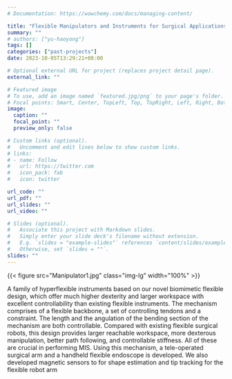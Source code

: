 ```yaml
---
# Documentation: https://wowchemy.com/docs/managing-content/

title: "Flexible Manipulators and Instruments for Surgical Applications"
summary: ""
# authors: ["yu-haoyong"]
tags: []
categories: ["past-projects"]
date: 2023-10-05T13:29:21+08:00

# Optional external URL for project (replaces project detail page).
external_link: ""

# Featured image
# To use, add an image named `featured.jpg/png` to your page's folder.
# Focal points: Smart, Center, TopLeft, Top, TopRight, Left, Right, BottomLeft, Bottom, BottomRight.
image:
  caption: ""
  focal_point: ""
  preview_only: false

# Custom links (optional).
#   Uncomment and edit lines below to show custom links.
# links:
# - name: Follow
#   url: https://twitter.com
#   icon_pack: fab
#   icon: twitter

url_code: ""
url_pdf: ""
url_slides: ""
url_video: ""

# Slides (optional).
#   Associate this project with Markdown slides.
#   Simply enter your slide deck's filename without extension.
#   E.g. `slides = "example-slides"` references `content/slides/example-slides.md`.
#   Otherwise, set `slides = ""`.
slides: ""
---
```


{{< figure src="Manipulator1.jpg" class="img-lg" width="100%" >}}

A family of hyperflexible instruments based on our novel biomimetic flexible design, which offer much higher dexterity and larger workspace with excellent controllability than existing flexible instruments. The mechanism comprises of a flexible backbone, a set of controlling tendons and a constraint. The length and the angulation of the bending section of the mechanism are both controllable. Compared with existing flexible surgical robots, this design provides larger reachable workspace, more dexterous manipulation, better path following, and controllable stiffness. All of these are crucial in performing MIS. Using this mechanism, a tele-operated surgical arm and a handheld flexible endoscope is developed. We also developed magnetic sensors to for shape estimation and tip tracking for the flexible robot arm

